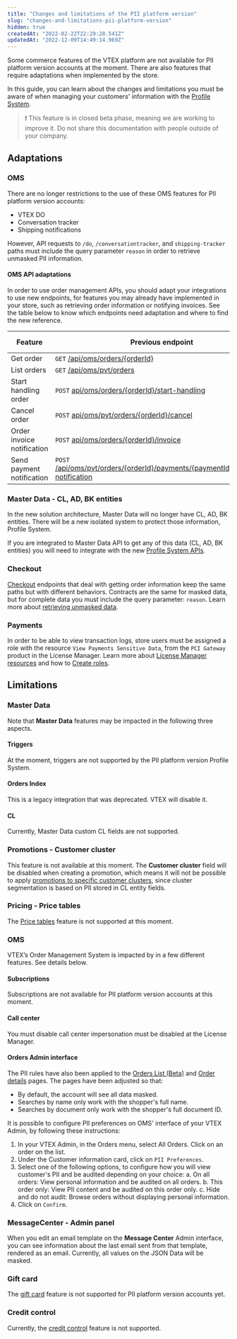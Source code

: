 ```yaml
---
title: "Changes and limitations of the PII platform version"
slug: "changes-and-limitations-pii-platform-version"
hidden: true
createdAt: "2022-02-22T22:29:28.541Z"
updatedAt: "2022-12-09T14:49:14.969Z"
---
```

Some commerce features of the VTEX platform are not available for PII platform version accounts at the moment. There are also features that require adaptations when implemented by the store.

In this guide, you can learn about the changes and limitations you must be aware of when managing your customers' information with the [Profile System](https://developers.vtex.com/vtex-rest-api/docs/profile-system).

>❗ This feature is in closed beta phase, meaning we are working to improve it. Do not share this documentation with people outside of your company.

## Adaptations

### OMS 

There are no longer restrictions to the use of these OMS features for PII platform version accounts:
- VTEX DO
- Conversation tracker
- Shipping notifications

However, API requests to `/do`, `/conversationtracker`, and `shipping-tracker` paths must include the query parameter `reason` in order to retrieve unmasked PII information.

#### OMS API adaptations

In order to use order management APIs, you should adapt your integrations to use new endpoints, for features you may already have implemented in your store, such as retrieving order information or notifying invoices. See the table below to know which endpoints need adaptation and where to find the new reference.

| **Feature**                | **Previous endpoint**                                                                                                                                         | **New endpoint (PII platform version)**                                                                                                                                        | **Payload changed** |
|----------------------------|---------------------------------------------------------------------------------------------------------------------------------------------------------------|-------------------------------------------------------------------------------------------------------------------------------------------------------------------------|---------------------|
| Get order                  | `GET` [/api/oms/orders/{orderId}](https://developers.vtex.com/vtex-rest-api/reference/getorder)                                                               | `GET` [/api/orders/pvt/document/{orderId}](https://developers.vtex.com/docs/api-reference/orders-api-pii-version#get-/api/orders/pvt/document/-orderId-)                                                    | No                  |
| List orders                | `GET` [/api/oms/pvt/orders](https://developers.vtex.com/vtex-rest-api/reference/listorders)                                                                   | `POST` [/api/orders/extendsearch/orders](https://developers.vtex.com/docs/api-reference/orders-api-pii-version#post-/api/orders/extendsearch/orders)                                                    | Yes                 |
| Start handling order       | `POST` [api/oms/orders/{orderId}/start-handling](https://developers.vtex.com/vtex-rest-api/reference/starthandling)                                           | `POST` [/api/orders/pvt/document/{orderId}/actions/start-handling](https://developers.vtex.com/docs/api-reference/orders-api-pii-version#post-/api/orders/pvt/document/-orderId-/actions/start-handling)                       | No                  |
| Cancel order               | `POST` [api/oms/pvt/orders/{orderId}/cancel](https://developers.vtex.com/docs/api-reference/orders-api#post-/api/oms/pvt/orders/-orderId-/cancel)                                                 | `POST` [/api/orders/pvt/document/{orderId}/cancel](https://developers.vtex.com/docs/api-reference/orders-api-pii-version#post-/api/orders/pvt/document/-orderId-/cancel)                                         | No                  |
| Order invoice notification | `POST` [api/oms/orders/{orderId}/invoice](https://developers.vtex.com/docs/api-reference/orders-api#post-/api/oms/pvt/orders/-orderId-/invoice)                                            | `POST` [api/orders/pvt/document/{orderId}/invoices](https://developers.vtex.com/docs/api-reference/orders-api-pii-version#post-/api/orders/pvt/document/-orderId-/invoices)                                | Yes                 |
| Send payment notification  | `POST` [/api/oms/pvt/orders/{orderId}/payments/{paymentId}/payment-notification](https://developers.vtex.com/docs/api-reference/orders-api/#post-/api/oms/pvt/orders/-orderId-/payments/-paymentId-/payment-notification) | `POST` [/api/orders/pvt/document/{orderId}/payment/{paymentId}/notify-payment](https://developers.vtex.com/docs/api-reference/orders-api-pii-version#post-/api/orders/pvt/document/-orderId-/payment/-paymentId-/notify-payment) | No                  |

### Master Data - CL, AD, BK entities

In the new solution architecture, Master Data will no longer have CL, AD, BK entities. There will be a new isolated system to protect those information, Profile System.

If you are integrated to Master Data API to get any of this data (CL, AD, BK entities) you will need to integrate with the new [Profile System APIs](https://developers.vtex.com/vtex-rest-api/docs/profile-system).

### Checkout

[Checkout](https://developers.vtex.com/docs/guides/orderform-fields) endpoints that deal with getting order information keep the same paths but with different behaviors. Contracts are the same for masked data, but for complete data you must include the query parameter: `reason`. Learn more about [retrieving unmasked data](https://developers.vtex.com/vtex-rest-api/docs/profile-system#masked-data).

### Payments

In order to be able to view transaction logs, store users must be assigned a role with the resource `View Payments Sensitive Data`, from the `PCI Gateway` product in the License Manager. Learn more about [License Manager resources](https://help.vtex.com/en/tutorial/license-manager-resources--3q6ztrC8YynQf6rdc6euk3) and how to [Create roles](https://help.vtex.com/en/tutorial/roles--7HKK5Uau2H6wxE1rH5oRbc#creating-a-role).


## Limitations

### Master Data

Note that **Master Data** features may be impacted in the following three aspects.

#### Triggers

At the moment, triggers are not supported by the PII platform version Profile System.

#### Orders Index 

This is a legacy integration that was deprecated. VTEX will disable it.

#### CL

Currently, Master Data custom CL fields are not supported.


### Promotions - Customer cluster

This feature is not available at this moment. The **Customer cluster** field will be disabled when creating a promotion, which means it will not be possible to apply [promotions to specific customer clusters](https://help.vtex.com/en/tutorial/creating-promotion-for-a-customer-cluster--tutorials_342), since cluster segmentation is based on PII stored in CL entity fields.


### Pricing - Price tables

The [Price tables](https://help.vtex.com/en/tutorial/creating-price-tables--58YmY2Iwggyw4WeSCGg24S#) feature is not supported at this moment.

### OMS 

VTEX’s Order Management System is impacted by in a few different features. See details below.

#### Subscriptions

Subscriptions are not available for PII platform version accounts at this moment.

#### Call center

You must disable call center impersonation must be disabled at the License Manager.

#### Orders Admin interface

The PII rules have also been applied to the [Orders List (Beta)](https://help.vtex.com/tutorial/order-list-beta--2QTduKHAJMFIZ3BAsi6Pi) and [Order details](https://help.vtex.com/tutorial/order-details-page-beta--2Y75n54Cc9VizrlG1N6ZNl) pages. The pages have been adjusted so that: 

- By default, the account will see all data masked.
- Searches by name only work with the shopper's full name.
- Searches by document only work with the shopper's full document ID.

It is possible to configure PII preferences on OMS' interface of your VTEX Admin, by following these instructions:

1. In your VTEX Admin, in the Orders menu, select All Orders. Click on an order on the list.
2. Under the Customer information card, click on `PII Preferences`. 
3. Select one of the following options, to configure how you will view customer's PII and be audited depending on your choice:
    a. On all orders: View personal information and be audited on all orders.
    b. This order only: View PII content and be audited on this order only.
    c. Hide and do not audit: Browse orders without displaying personal information.
5. Click on `Confirm`. 


### MessageCenter - Admin panel

When you edit an email template on the **Message Center** Admin interface, you can see information about the last email sent from that template, rendered as an email. Currently, all values on the JSON Data will be masked.

### Gift card

The [gift card](https://help.vtex.com/en/subcategory/gift-card--3qWeS7abxCyC0G0GMq42gA#) feature is not supported for PII platform version accounts yet.

### Credit control

Currently, the [credit control](https://help.vtex.com/en/search?page=1&q=credit%20control) feature is not supported.